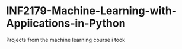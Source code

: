 # INF2179-Machine-Learning-with-Appiications-in-Python
Projects from the machine learning course i took
